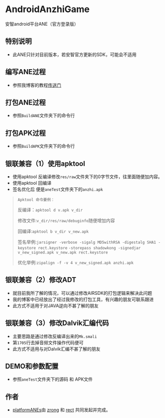 AndroidAnzhiGame
================

安智android平台ANE（官方登录版）
## 特别说明
* 此ANE只针对目前版本，若安智官方更新的SDK，可能会不适用

## 编写ANE过程

* 参照我博客的教程[传送门](http://www.shadowkong.com/archives/1090)

## 打包ANE过程
* 参照`BuildANE`文件夹下的命令行

## 打包APK过程
* 参照`BuildAPK`文件夹下的命令行


## 银联兼容（1）使用apktool
* 使用apktool 反编译修改`res/raw`文件夹下的0字节文件，往里面随便加内容。
* 使用apktool 回编译
* 签名优化后 便是`aneTest`文件夹下的`anzhi.apk`

> `Apktool 命令要例：`
> 
> 反编译：`apktool d v.apk v_dir`
> 
> 修改文件:`v_dir/res/raw/debuginfo`随便增加内容
> 
> 回编译:`apktool b v_dir v_new.apk`
> 
> 签名举例:`jarsigner -verbose -sigalg MD5withRSA -digestalg SHA1 -keystore rect.keystore`  `-storepass shadowkong -signedjar v_new_signed.apk v_new.apk rect.keystore`
> 
> 优化举例:`zipalign -f -v 4 v_new_signed.apk anzhi.apk`

## 银联兼容（2）修改ADT
* 就目前我所了解的情况，可以通过修改AIRSDK的打包逻辑来解决此问题
* 我的博客中已经放出了经过我修改的打包工具，有兴趣的朋友可联系跟进
* 此方式不适用于对JAVA逆向不甚了解的朋友

## 银联兼容（3）修改Dalvik汇编代码
* 主要思路是通过修改反编译出来的`Mk.smali`
* 第`1705`行去掉音频文件操作代码便可
* 此方式不适用与对Dalvik汇编不甚了解的朋友

## DEMO和参数配置
* 参照`aneTest`文件夹下的源码 和 APK文件

## 作者

* [platformANEs](https://github.com/platformanes)由 [zrong](http://zengrong.net) 和 [rect](http://www.shadowkong.com/) 共同发起并完成。
